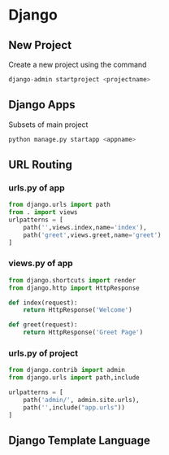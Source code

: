
# Django
## New Project
Create a new project using the command 
```python
django-admin startproject <projectname>
```

## Django Apps
Subsets of main project
```python
python manage.py startapp <appname>
```

## URL Routing
### urls.py of app 
```python
from django.urls import path 
from . import views
urlpatterns = [
    path('',views.index,name='index'),
    path('greet',views.greet,name='greet')
]
```
### views.py of app 
```python
from django.shortcuts import render
from django.http import HttpResponse

def index(request):
    return HttpResponse('Welcome')

def greet(request):
    return HttpResponse('Greet Page')
```
### urls.py of project
```python
from django.contrib import admin
from django.urls import path,include

urlpatterns = [
    path('admin/', admin.site.urls),
    path('',include("app.urls"))
]

```
## Django Template Language
